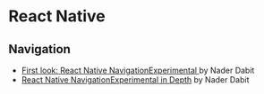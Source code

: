 # React Native
## Navigation
   - [First look: React Native NavigationExperimental ](https://medium.com/react-native-training/first-look-react-native-navigator-experimental-9a7cf39a615b#.cqxlre7tf) by Nader Dabit
   - [React Native NavigationExperimental in Depth]() by Nader Dabit
